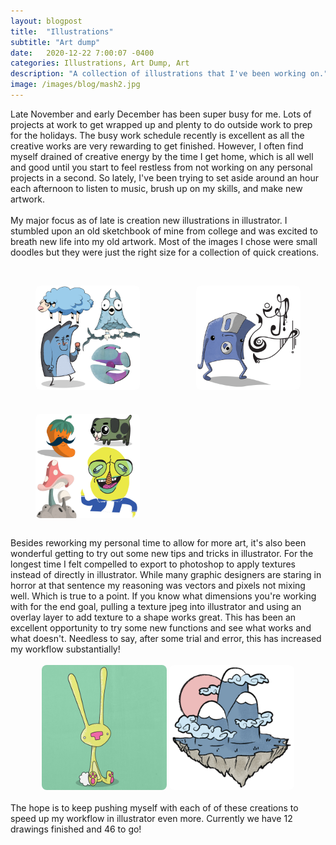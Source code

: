 ```yaml
---
layout: blogpost
title:  "Illustrations"
subtitle: "Art dump"
date:   2020-12-22 7:00:07 -0400
categories: Illustrations, Art Dump, Art
description: "A collection of illustrations that I've been working on."
image: /images/blog/mash2.jpg
---
```

Late November and early December has been super busy for me. Lots of projects at work to get wrapped up and plenty to do outside work to prep for the holidays. The busy work schedule recently is excellent as all the creative works are very rewarding to get finished. However, I often find myself drained of creative energy by the time I get home, which is all well and good until you start to feel restless from not working on any personal projects in a second. So lately, I've been trying to set aside around an hour each afternoon to listen to music, brush up on my skills, and make new artwork. 
<br>
<br>
My major focus as of late is creation new illustrations in illustrator. I stumbled upon an old sketchbook of mine from college and was excited to breath new life into my old artwork. Most of the images I chose were small doodles but they were just the right size for a collection of quick creations. 
<br>
<br>
<div class="row" style="display: grid;grid-gap: 10px;
grid-template-columns: repeat(auto-fill,minmax(220px,1fr));">
	<div class="column" style="box-sizing: border-box;">
		<figure>
			<a href="/images/blog/mash1.jpg"><img src="/images/blog/mash1.jpg" alt="A collection of illustrations including: a sheep, an owl, an abstract sphere and a creature with ice cream." style="display: block;margin-left: auto;margin-right: auto;width: 200px;border-radius: 8px;"></a>
		</figure>
	</div>
	<div class="column" style="box-sizing: border-box;">
		<figure>
			<a href="/images/blog/mash3.jpg"><img src="/images/blog/mash3.jpg" alt="An illustrations of a sad looking floopy disk with some unknown symbols next to it." style="display: block;margin-left: auto;margin-right: auto;width: 200px;border-radius: 8px;"></a>
		</figure>
	</div>
	<div class="column" style="box-sizing: border-box;">
		<figure>
			<a href="/images/blog/mash2.jpg"><img src="/images/blog/mash2.jpg" alt="A collection of illustrations including: a habanero, a pug, some mushrooms and a goofy looking man." style="display: block;margin-left: auto;margin-right: auto;width: 200px;border-radius: 8px;"></a>
		</figure>
	</div>
</div>
<br>
Besides reworking my personal time to allow for more art, it's also been wonderful getting to try out some new tips and tricks in illustrator. For the longest time I felt compelled to export to photoshop to apply textures instead of directly in illustrator. While many graphic designers are staring in horror at that sentence my reasoning was vectors and pixels not mixing well. Which is true to a point. If you know what dimensions you're working with for the end goal, pulling a texture jpeg into illustrator and using an overlay layer to add texture to a shape works great. This has been an excellent opportunity to try some new functions and see what works and what doesn't. Needless to say, after some trial and error, this has increased my workflow substantially!
<br>
<br>
<center><a href="/images/blog/mash4.jpg"><img src="/images/blog/mash4.jpg" alt="An illustrations of a yellow bunny on a green background." style="width: 200px;border-radius: 8px;"></a>
	<a href="/images/blog/mash5.jpg"><img src="/images/blog/mash5.jpg" alt="An illustration of a floating island with mountains." style="width: 200px;border-radius: 8px;"></a>
</center>
<br>
The hope is to keep pushing myself with each of of these creations to speed up my workflow in illustrator even more. Currently we have 12 drawings finished and 46 to go!
